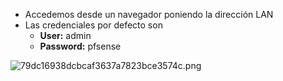- Accedemos desde un navegador poniendo la dirección LAN
- Las credenciales por defecto son
    - **User:** admin
    - **Password:** pfsense

![79dc16938dcbcaf3637a7823bce3574c.png](../../../../../../_resources/79dc16938dcbcaf3637a7823bce3574c.png)